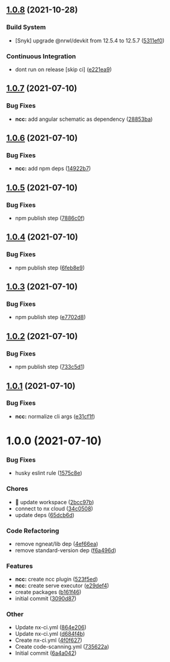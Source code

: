 ## [1.0.8](https://github.com/e-square-io/nx-plugins/compare/v1.0.7...v1.0.8) (2021-10-28)

### Build System

- [Snyk] upgrade @nrwl/devkit from 12.5.4 to 12.5.7 ([5311ef0](https://github.com/e-square-io/nx-plugins/commit/5311ef0f065d160f7db7af334df71f8f1ccffdf5))

### Continuous Integration

- dont run on release [skip ci] ([e221ea9](https://github.com/e-square-io/nx-plugins/commit/e221ea93285bcb4ee7208f9c6146a1d7db8d4775))

## [1.0.7](https://github.com/e-square-io/nx-plugins/compare/v1.0.6...v1.0.7) (2021-07-10)

### Bug Fixes

- **ncc:** add angular schematic as dependency ([28853ba](https://github.com/e-square-io/nx-plugins/commit/28853ba517c5e4389dc319bd2d1cce3c6de61522))

## [1.0.6](https://github.com/e-square-io/nx-plugins/compare/v1.0.5...v1.0.6) (2021-07-10)

### Bug Fixes

- **ncc:** add npm deps ([14922b7](https://github.com/e-square-io/nx-plugins/commit/14922b7c5e178c588213f68330ac38b20b24ed3c))

## [1.0.5](https://github.com/e-square-io/nx-plugins/compare/v1.0.4...v1.0.5) (2021-07-10)

### Bug Fixes

- npm publish step ([7886c0f](https://github.com/e-square-io/nx-plugins/commit/7886c0fa0641d54820200ba646804e5e0fca33f4))

## [1.0.4](https://github.com/e-square-io/nx-plugins/compare/v1.0.3...v1.0.4) (2021-07-10)

### Bug Fixes

- npm publish step ([6feb8e9](https://github.com/e-square-io/nx-plugins/commit/6feb8e95b8c897503d9049a20e1a7c6624d1996a))

## [1.0.3](https://github.com/e-square-io/nx-plugins/compare/v1.0.2...v1.0.3) (2021-07-10)

### Bug Fixes

- npm publish step ([e7702d8](https://github.com/e-square-io/nx-plugins/commit/e7702d852966a9590f1129ce81d995bb7e87241f))

## [1.0.2](https://github.com/e-square-io/nx-plugins/compare/v1.0.1...v1.0.2) (2021-07-10)

### Bug Fixes

- npm publish step ([733c5d1](https://github.com/e-square-io/nx-plugins/commit/733c5d1d566a3ae72e7ac75a4dd4d8fff6273e6b))

## [1.0.1](https://github.com/e-square-io/nx-plugins/compare/v1.0.0...v1.0.1) (2021-07-10)

### Bug Fixes

- **ncc:** normalize cli args ([e31cf1f](https://github.com/e-square-io/nx-plugins/commit/e31cf1f774d912da01389b82b1747b2743be9352))

# 1.0.0 (2021-07-10)

### Bug Fixes

- husky eslint rule ([1575c8e](https://github.com/e-square-io/nx-plugins/commit/1575c8e2c60a979056c8b0cfe4582d96bdb248ab))

### Chores

- 🤖 update workspace ([2bcc97b](https://github.com/e-square-io/nx-plugins/commit/2bcc97b05c736a3ee2785047856b2536d0f4c8cd))
- connect to nx cloud ([34c0508](https://github.com/e-square-io/nx-plugins/commit/34c0508c6c2b38e62463bdf53bccdb494fc8cb71))
- update deps ([65dcb6d](https://github.com/e-square-io/nx-plugins/commit/65dcb6d219e0626b922aeb353b364fb211f9c104))

### Code Refactoring

- remove ngneat/lib dep ([4ef66ea](https://github.com/e-square-io/nx-plugins/commit/4ef66ea7b417a93d00e0a954cc16b1fa1d493c97))
- remove standard-version dep ([f6a496d](https://github.com/e-square-io/nx-plugins/commit/f6a496df1f2a9d4d0493bf47ac7ecd17c0644fb8))

### Features

- **ncc:** create ncc plugin ([523f5ed](https://github.com/e-square-io/nx-plugins/commit/523f5edd1a2ccd385aca5b9a2cf425048a153a1d))
- **ncc:** create serve executor ([e29def4](https://github.com/e-square-io/nx-plugins/commit/e29def4c18640f00b20a28003395e099b57408e5))
- create packages ([b161f46](https://github.com/e-square-io/nx-plugins/commit/b161f46bc376f0a8111317cf8168788837990547))
- initial commit ([3090d87](https://github.com/e-square-io/nx-plugins/commit/3090d87cb73410f83f5cb93d293a6de54e9af9e2))

### Other

- Update nx-ci.yml ([864e206](https://github.com/e-square-io/nx-plugins/commit/864e206cd3ab0af6bff28fb206d9780df95ac381))
- Update nx-ci.yml ([d684f4b](https://github.com/e-square-io/nx-plugins/commit/d684f4b26c4c39ea6d66cc32262b3588c8bb642c))
- Create nx-ci.yml ([4f0f627](https://github.com/e-square-io/nx-plugins/commit/4f0f627ca30c872c83b7b8744f9ada741daaa80e))
- Create code-scanning.yml ([735622a](https://github.com/e-square-io/nx-plugins/commit/735622a9902e9707e584d1b805705702d898b411))
- Initial commit ([6a4a042](https://github.com/e-square-io/nx-plugins/commit/6a4a0424a6760c4a95ce142cefe7206570e5e194))
